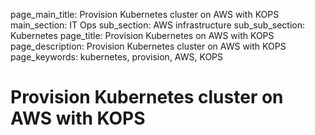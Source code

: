 page_main_title: Provision Kubernetes cluster on AWS with KOPS
main_section: IT Ops
sub_section: AWS infrastructure
sub_sub_section: Kubernetes
page_title: Provision Kubernetes on AWS with KOPS
page_description: Provision Kubernetes cluster on AWS with KOPS
page_keywords: kubernetes, provision, AWS, KOPS

# Provision Kubernetes cluster on AWS with KOPS
